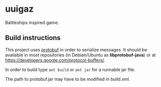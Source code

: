 uuigaz
======

Battleships inspired game.

Build instructions
------------------

This project uses [protobuf](https://developers.google.com/protocol-buffers/) in order to serialize messages. It should be available in most repositories (in Debian/Ubuntu as **libprotobuf-java**) or at https://developers.google.com/protocol-buffers/.

In order to build type `ant build` or `ant jar` for a runnable jar file.

The path to protobuf.jar may have to be modified in build.xml.

